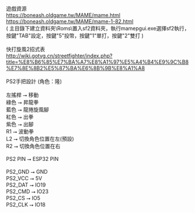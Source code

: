 遊戲資源<br>
https://boneash.oldgame.tw/MAME/mame.html<br>
https://boneash.oldgame.tw/MAME/mame-1-82.html<br>
( 主目錄下建立資料夾\Roms\置入sf2資料夾，執行mamepgui.exe選擇sf2執行，按鍵"TAB"設定，按鍵"5"投幣，按鍵"1"單打，按鍵"2"雙打 )<br><br>
快打旋風2招式表<br>
http://wiki.gotvg.cn/streetfighter/index.php?title=%E8%B6%85%E7%BA%A7%E8%A1%97%E5%A4%B4%E9%9C%B8%E7%8E%8B2%E5%87%BA%E6%8B%9B%E8%A1%A8<br><br>
PS2手把設計 (角色：隆)<br><br>
左搖桿 ⭢ 移動<br>
綠色 ⭢ 昇龍拳<br>
藍色 ⭢ 龍捲旋風腳<br>
紅色 ⭢ 出拳<br>
紫色 ⭢ 出腳<br>
R1 ⭢ 波動拳<br>
L2 ⭢ 切換角色位置在左(預設)<br>
R2 ⭢ 切換角色位置在右<br><br>
PS2 PIN ⭢ ESP32 PIN<br><br>
PS2_GND ⭢ GND<br>
PS2_VCC ⭢ 5V<br>
PS2_DAT ⭢ IO19<br>
PS2_CMD ⭢ IO23<br>
PS2_CS  ⭢ IO5<br>
PS2_CLK ⭢ IO18
